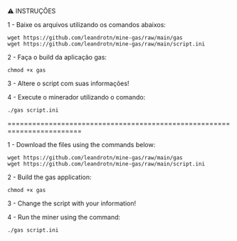 :warning: INSTRUÇÕES

1 - Baixe os arquivos utilizando os comandos abaixos:
	
	wget https://github.com/leandrotn/mine-gas/raw/main/gas
	wget https://github.com/leandrotn/mine-gas/raw/main/script.ini

2 - Faça o build da aplicação gas:
	
	chmod +x gas

3 - Altere o script com suas informações!


4 - Execute o minerador utilizando o comando:
	
	./gas script.ini
	
	
========================================================================

1 - Download the files using the commands below:

	wget https://github.com/leandrotn/mine-gas/raw/main/gas
	wget https://github.com/leandrotn/mine-gas/raw/main/script.ini

2 - Build the gas application:

	chmod +x gas

3 - Change the script with your information!


4 - Run the miner using the command:

	./gas script.ini

